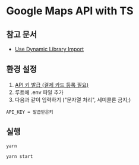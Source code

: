 # Google Maps API with TS

## 참고 문서

- [Use Dynamic Library Import](https://developers.google.com/maps/documentation/javascript/load-maps-js-api)

## 환경 설정

1. [API 키 발급 (결제 카드 등록 필요)](https://developers.google.com/maps/documentation/javascript/cloud-setup?hl=ko)
2. 루트에 .env 파일 추가
3. 다음과 같이 입력하기 ("문자열 처리", 세미콜론 금지;)

```
API_KEY = 발급받은키
```

## 실행

```
yarn
```

```
yarn start
```
